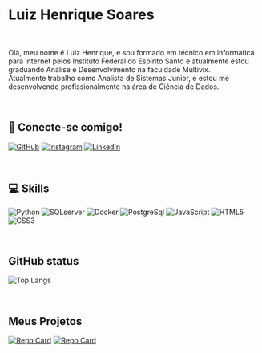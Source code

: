 
# Luiz Henrique Soares
<br>

Olá, meu nome é Luiz Henrique, e sou formado em técnico em informatica para internet pelos Instituto Federal do Espírito Santo e atualmente estou graduando Análise e Desenvolvimento na faculdade Multivix.
<br>
Atualmente trabalho como Analista de Sistemas Junior, e estou me desenvolvendo profissionalmente na área de Ciência de Dados.

<br>

## 🔗 Conecte-se comigo!

[![GitHub](https://img.shields.io/badge/GitHub-0d1117?style=for-the-badge&logo=github&logoColor=fff)](https://github.com/Luizhenss)
[![Instagram](https://img.shields.io/badge/Instagram-0d1117?style=for-the-badge&logo=instagram&logoColor=fff)](https://www.instagram.com/luizhen027/)
[![LinkedIn](https://img.shields.io/badge/-LinkedIn-0d1117?style=for-the-badge&logo=linkedin&logoColor=fff)](https://www.linkedin.com/in/luiz-strutz/)

<br>

## 💻 Skills

![Python](https://img.shields.io/badge/Python-0d1117?style=for-the-badge&logo=python&logoColor=fff)
![SQLserver](https://img.shields.io/badge/SQLServer-0d1117?style=for-the-badge&logo=microsoftSqlserver&logoColor=fff)
![Docker](https://img.shields.io/badge/Docker-0d1117?style=for-the-badge&logo=docker&logoColor=fff)
![PostgreSql](https://img.shields.io/badge/PostgreSql-0d1117?style=for-the-badge&logo=PostgreSql&logoColor=fff)
![JavaScript](https://img.shields.io/badge/Javascript-0d1117?style=for-the-badge&logo=javascript&logoColor=fff)
![HTML5](https://img.shields.io/badge/HTML5-0d1117?style=for-the-badge&logo=html5&logoColor=fff)
![CSS3](https://img.shields.io/badge/CSS3-0d1117?style=for-the-badge&logo=CSS3&logoColor=fff)

<br>

## GitHub status


![Top Langs](https://github-readme-stats-git-masterrstaa-rickstaa.vercel.app/api/top-langs/?username=Luizhenss&bg_color=0d1117&border_color=000&title_color=fff&text_color=fff)


<br>

## Meus Projetos

[![Repo Card](https://github-readme-stats.vercel.app/api/pin/?username=Luizhenss&repo=santander-bootcamp&bg_color=0d1117&border_color=000&show_icons=true&icon_color=fff&title_color=fff&text_color=fff)](https://github.com/Luizhenss/santander-bootcamp)
[![Repo Card](https://github-readme-stats.vercel.app/api/pin/?username=Luizhenss&repo=lista-de-tarefas&bg_color=0d1117&border_color=000&show_icons=true&icon_color=fff&title_color=fff&text_color=fff)](https://github.com/Luizhenss/lista-de-tarefas)

